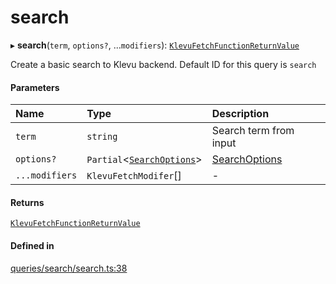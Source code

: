 # search
      
▸ **search**(`term`, `options?`, ...`modifiers`): [`KlevuFetchFunctionReturnValue`](klevufetchfunctionreturnvalue.md)

Create a basic search to Klevu backend. Default ID for this query is `search`

#### Parameters

| Name | Type | Description |
| :------ | :------ | :------ |
| `term` | `string` | Search term from input |
| `options?` | `Partial`<[`SearchOptions`](searchoptions.md)\> | [SearchOptions](searchoptions.md) |
| `...modifiers` | `KlevuFetchModifer`[] | - |

#### Returns

[`KlevuFetchFunctionReturnValue`](klevufetchfunctionreturnvalue.md)

#### Defined in

[queries/search/search.ts:38](https://github.com/klevultd/frontend-sdk/blob/58d63d7/packages/klevu-core/src/queries/search/search.ts#L38)

